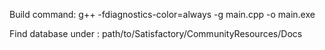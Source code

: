 Build command: 
g++ -fdiagnostics-color=always -g main.cpp -o main.exe

Find database under : 
path/to/Satisfactory/CommunityResources/Docs